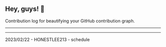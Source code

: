 ## Hey, guys! 👋

Contribution log for beautifying your GitHub contribution graph.

---



---

2023/02/22 - HONESTLEE213 - schedule